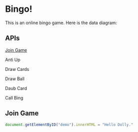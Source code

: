 # Bingo!
This is an online bingo game. Here is the data diagram:

## APIs
[Join Game](https://github.com/Coby-Jones/delete/blob/main/README.md#join-game)


Anti Up


Draw Cards


Draw Ball


Daub Card


Call Bing

## Join Game
``` javascript
document.getElementByID("demo").innerHTML = "Hello Dolly."

```
